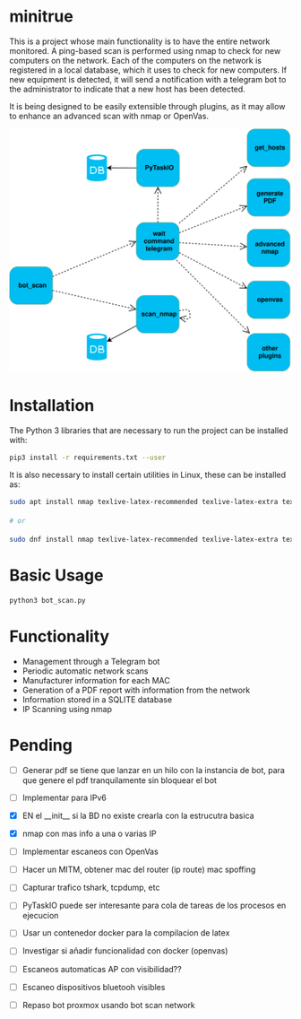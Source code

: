 # minitrue


This is a project whose main functionality is to have the entire network monitored. A ping-based scan is performed using nmap to check for new computers on the network. Each of the computers on the network is registered in a local database, which it uses to check for new computers. If new equipment is detected, it will send a notification with a telegram bot to the administrator to indicate that a new host has been detected.


It is being designed to be easily extensible through plugins, as it may allow to enhance an advanced scan with nmap or OpenVas.


![minitrue][minitrue]

[minitrue]: bot_scan_networks.svg


# Installation


The Python 3 libraries that are necessary to run the project can be installed with:

```bash
pip3 install -r requirements.txt --user
```

It is also necessary to install certain utilities in Linux, these can be installed as:

```bash
sudo apt install nmap texlive-latex-recommended texlive-latex-extra texlive-datetime

# or

sudo dnf install nmap texlive-latex-recommended texlive-latex-extra texlive-datetime
```


# Basic Usage



```python
python3 bot_scan.py
```


# Functionality


- Management through a Telegram bot
- Periodic automatic network scans
- Manufacturer information for each MAC
- Generation of a PDF report with information from the network
- Information stored in a SQLITE database
- IP Scanning using nmap


# Pending

- [ ] Generar pdf se tiene que lanzar en un hilo con la instancia de bot, para que genere el pdf tranquilamente sin bloquear el bot
- [ ] Implementar para IPv6
- [x] EN el \_\_init\_\_ si la BD no existe crearla con la estrucutra basica
- [x] nmap con mas info a una o varias IP
- [ ] Implementar escaneos con OpenVas
- [ ] Hacer un MITM, obtener mac del router (ip route) mac spoffing
- [ ] Capturar trafico tshark, tcpdump, etc
- [ ] PyTaskIO puede ser interesante para cola de tareas de los procesos en ejecucion
- [ ] Usar un contenedor docker para la compilacion de latex
- [ ] Investigar si añadir funcionalidad con docker (openvas)
- [ ] Escaneos automaticas AP con visibilidad??
- [ ] Escaneo dispositivos bluetooh visibles
- [ ] Repaso bot proxmox usando bot scan network


